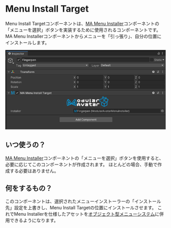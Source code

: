 ﻿# Menu Install Target

Menu Install Targetコンポーネントは、[MA Menu Installer](menu-installer.md)コンポーネントの「メニューを選択」ボタンを実装するために使用されるコンポーネントです。
MA Menu Installerコンポーネントからメニューを「引っ張り」、自分の位置にインストールします。

![Menu Install Target](menu-install-target.png)

## いつ使うの？

[MA Menu Installer](menu-installer.md)コンポーネントの「メニューを選択」ボタンを使用すると、必要に応じてこのコンポーネントが作成されます。
ほとんどの場合、手動で作成する必要はありません。

## 何をするもの？

このコンポーネントは、選択されたメニューインストーラーの「インストール先」設定を上書きし、Menu Install Targetの位置にインストールさせます。
これでMenu Installerを仕様したアセットを[オブジェクト型メニューシステム](../tutorials/menu)に併用できるようになります。